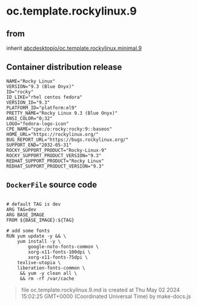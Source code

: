 # oc.template.rockylinux.9
## from
 inherit [abcdesktopio/oc.template.rockylinux.minimal.9](../oc.template.rockylinux.minimal.9)
## Container distribution release


``` 
NAME="Rocky Linux"
VERSION="9.3 (Blue Onyx)"
ID="rocky"
ID_LIKE="rhel centos fedora"
VERSION_ID="9.3"
PLATFORM_ID="platform:el9"
PRETTY_NAME="Rocky Linux 9.3 (Blue Onyx)"
ANSI_COLOR="0;32"
LOGO="fedora-logo-icon"
CPE_NAME="cpe:/o:rocky:rocky:9::baseos"
HOME_URL="https://rockylinux.org/"
BUG_REPORT_URL="https://bugs.rockylinux.org/"
SUPPORT_END="2032-05-31"
ROCKY_SUPPORT_PRODUCT="Rocky-Linux-9"
ROCKY_SUPPORT_PRODUCT_VERSION="9.3"
REDHAT_SUPPORT_PRODUCT="Rocky Linux"
REDHAT_SUPPORT_PRODUCT_VERSION="9.3"

```



## `DockerFile` source code

``` 

# default TAG is dev
ARG TAG=dev
ARG BASE_IMAGE
FROM ${BASE_IMAGE}:${TAG}

# add some fonts
RUN yum update -y && \
    yum install -y \
        google-noto-fonts-common \
        xorg-x11-fonts-100dpi \
        xorg-x11-fonts-75dpi \
	texlive-utopia \
	liberation-fonts-common \
     && yum -y clean all \
     && rm -rf /var/cache

```



> file oc.template.rockylinux.9.md is created at Thu May 02 2024 15:02:25 GMT+0000 (Coordinated Universal Time) by make-docs.js
